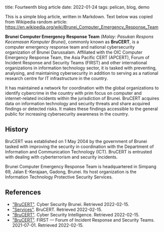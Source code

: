title: Fourteenth blog article
date: 2022-01-24
tags: pelican, blog, demo

This is a simple blog article, written in Markdown. Text below was copied from
Wikipedia random article: <https://en.wikipedia.org/wiki/Brunei_Computer_Emergency_Response_Team>

**Brunei Computer Emergency Response Team** *(Malay: Pasukan Respons Kecemasan
Komputer Brunei)*, commonly known as **BruCERT**, is a computer emergency response
team and national cybersecurity organization of Brunei Darussalam. Affiliated
with the OIC Computer Emergency Response Team, the Asia Pacific CERT (APCERT),
Forum of Incident Response and Security Teams (FIRST) and other international
organizations in information technology sector, it is tasked with preventing,
analysing, and maintaining cybersecurity in addition to serving as a national
research centre for IT infrastructure in the country.

It has maintained a network for coordination with the global organizations to
identify cybercrime in the country with prim focus on computer and
internet-related incidents within the jurisdiction of Brunei. BruCERT acquires
data on information technology and security threats and share acquired
findings or detected risks. It makes these findings accessible to the general
public for increasing cybersecurity awareness in the country.

## History

BruCERT was established on 1 May 2004 by the government of Brunei tasked with
improving the security in coordination with the Department of Information and
Communication Technology (ICT). BruCERT is entrusted with dealing with
cyberterrorism and security incidents.

Brunei Computer Emergency Response Team is headquartered in Simpang 69, Jalan
E-Kerajaan, Gadong, Brunei. Its host organization is the Information
Technology Protective Security Services.

## References

- ["BruCERT"][1]. Cyber Security Brunei. Retrieved 2022-02-15.
- ["Services"][2]. BruCERT. Retrieved 2022-02-15.
- ["BruCERT"][3]. Cyber Security Intelligence. Retrieved 2022-02-15.
- ["BruCERT"][4]. FIRST — Forum of Incident Response and Security Teams. 2021-07-01. Retrieved 2022-02-15.

[1]: https://www.csb.gov.bn/brucert
[2]: https://www.brucert.org.bn/services
[3]: https://www.cybersecurityintelligence.com/brucert-1920.html
[4]: https://www.first.org/members/teams/brucert
